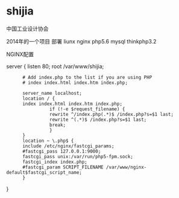 # shijia
中国工业设计协会

2014年的一个项目
部署
liunx
nginx
php5.6
mysql
thinkphp3.2

NGINX配置



server {
          listen 80;
          root /var/www/shijia;

          # Add index.php to the list if you are using PHP
          # index index.html index.htm index.php;

          server_name localhost;
          location / {
          index index.html index.htm index.php;
                    if (!-e $request_filename) {
                    rewrite ^/index.php(.*)$ /index.php?s=$1 last;
                    rewrite ^(.*)$ /index.php?s=$1 last;
                    break;
                    }
          }
          location ~ \.php$ {
          include /etc/nginx/fastcgi_params;
          #fastcgi_pass 127.0.0.1:9000;
          fastcgi_pass unix:/var/run/php5-fpm.sock;
          fastcgi_index index.php;
          #fastcgi_param SCRIPT_FILENAME /var/www/nginx-default$fastcgi_script_name;
          }
}
